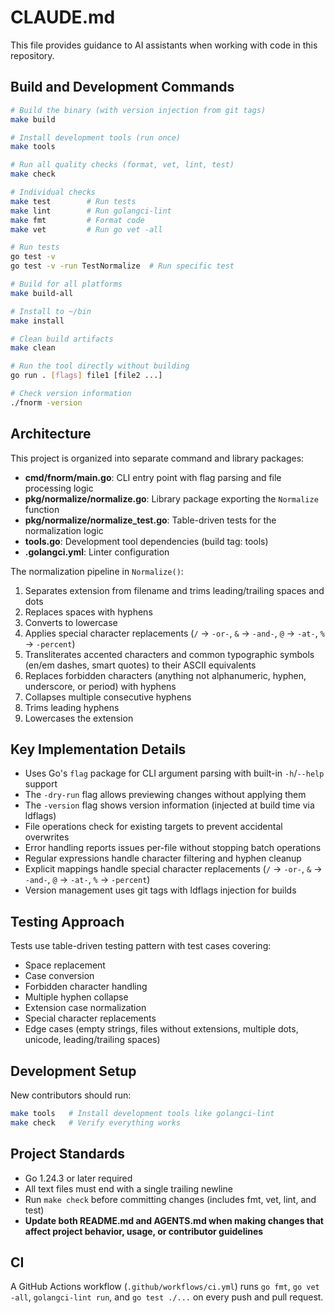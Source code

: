 # CLAUDE.md

This file provides guidance to AI assistants when working with code in this repository.

## Build and Development Commands

```bash
# Build the binary (with version injection from git tags)
make build

# Install development tools (run once)
make tools

# Run all quality checks (format, vet, lint, test)
make check

# Individual checks
make test        # Run tests
make lint        # Run golangci-lint
make fmt         # Format code
make vet         # Run go vet -all

# Run tests
go test -v
go test -v -run TestNormalize  # Run specific test

# Build for all platforms
make build-all

# Install to ~/bin
make install

# Clean build artifacts
make clean

# Run the tool directly without building
go run . [flags] file1 [file2 ...]

# Check version information
./fnorm -version
```

## Architecture

This project is organized into separate command and library packages:

- **cmd/fnorm/main.go**: CLI entry point with flag parsing and file processing logic
- **pkg/normalize/normalize.go**: Library package exporting the `Normalize` function
- **pkg/normalize/normalize_test.go**: Table-driven tests for the normalization logic
- **tools.go**: Development tool dependencies (build tag: tools)
- **.golangci.yml**: Linter configuration

The normalization pipeline in `Normalize()`:

1. Separates extension from filename and trims leading/trailing spaces and dots
2. Replaces spaces with hyphens
3. Converts to lowercase
4. Applies special character replacements (`/` → `-or-`, `&` → `-and-`, `@` → `-at-`, `%` → `-percent`)
5. Transliterates accented characters and common typographic symbols (en/em dashes, smart quotes) to their ASCII equivalents
6. Replaces forbidden characters (anything not alphanumeric, hyphen, underscore, or period) with hyphens
7. Collapses multiple consecutive hyphens
8. Trims leading hyphens
9. Lowercases the extension

## Key Implementation Details

- Uses Go's `flag` package for CLI argument parsing with built-in `-h`/`--help` support
- The `-dry-run` flag allows previewing changes without applying them
- The `-version` flag shows version information (injected at build time via ldflags)
- File operations check for existing targets to prevent accidental overwrites
- Error handling reports issues per-file without stopping batch operations
- Regular expressions handle character filtering and hyphen cleanup
- Explicit mappings handle special character replacements (`/` → `-or-`, `&` → `-and-`, `@` → `-at-`, `%` → `-percent`)
- Version management uses git tags with ldflags injection for builds

## Testing Approach

Tests use table-driven testing pattern with test cases covering:

- Space replacement
- Case conversion
- Forbidden character handling
- Multiple hyphen collapse
- Extension case normalization
- Special character replacements
- Edge cases (empty strings, files without extensions, multiple dots, unicode, leading/trailing spaces)

## Development Setup

New contributors should run:

```bash
make tools   # Install development tools like golangci-lint
make check   # Verify everything works
```

## Project Standards

- Go 1.24.3 or later required
- All text files must end with a single trailing newline
- Run `make check` before committing changes (includes fmt, vet, lint, and test)
- **Update both README.md and AGENTS.md when making changes that affect project behavior, usage, or contributor guidelines**

## CI

A GitHub Actions workflow (`.github/workflows/ci.yml`) runs `go fmt`, `go vet -all`, `golangci-lint run`, and `go test ./...` on every push and pull request.
